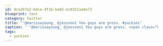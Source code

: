 ```yaml
---
id: dce2b7a2-64ce-4f1b-ba82-ec8321aa8a73
blueprint: text
category: twitter
title: "'@marissayoung_ @jessvoni You guys are gross. #yuckies"
caption: '''@marissayoung_ @jessvoni You guys are gross. <span class="hashtag hashtag_local">#<a href="http://tweettemp.darylchymko.ca/?tag=yuckies">yuckies</a>'
tags:
  - yuckies
---
```

